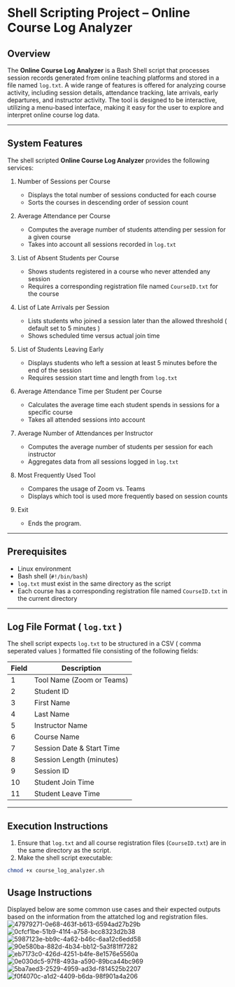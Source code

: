 # Shell Scripting Project – Online Course Log Analyzer

## Overview
The **Online Course Log Analyzer** is a Bash Shell script that processes session records generated from online teaching platforms and stored in a file named `log.txt`. A wide range of features is offered for analyzing course activity, including session details, attendance tracking, late arrivals, early departures, and instructor activity. The tool is designed to be interactive, utilizing a menu-based interface, making it easy for the user to explore and interpret online course log data.

---

## System Features
The shell scripted **Online Course Log Analyzer** provides the following services:

1. Number of Sessions per Course
      - Displays the total number of sessions conducted for each course
      - Sorts the courses in descending order of session count

2. Average Attendance per Course
      - Computes the average number of students attending per session for a given course
      - Takes into account all sessions recorded in `log.txt`

3. List of Absent Students per Course
      - Shows students registered in a course who never attended any session
      - Requires a corresponding registration file named `CourseID.txt` for the course 

4. List of Late Arrivals per Session
      - Lists students who joined a session later than the allowed threshold ( default set to 5 minutes )
      - Shows scheduled time versus actual join time

5. List of Students Leaving Early
      - Displays students who left a session at least 5 minutes before the end of the session 
      - Requires session start time and length from `log.txt`

6. Average Attendance Time per Student per Course
      - Calculates the average time each student spends in sessions for a specific course
      - Takes all attended sessions into account

7. Average Number of Attendances per Instructor
      - Computes the average number of students per session for each instructor
      - Aggregates data from all sessions logged in `log.txt`

8. Most Frequently Used Tool
      - Compares the usage of Zoom vs. Teams
      - Displays which tool is used more frequently based on session counts

9. Exit
      - Ends the program.

---

## Prerequisites
- Linux environment
- Bash shell (`#!/bin/bash`)
- `log.txt` must exist in the same directory as the script
- Each course has a corresponding registration file named `CourseID.txt` in the current directory

---

## Log File Format ( `log.txt` )
The shell script expects `log.txt` to be structured in a CSV ( comma seperated values ) formatted file consisting of the following fields:

| Field | Description |
|-------|-------------|
| 1     | Tool Name (Zoom or Teams) |
| 2     | Student ID |
| 3     | First Name |
| 4     | Last Name |
| 5     | Instructor Name |
| 6     | Course Name |
| 7     | Session Date & Start Time |
| 8     | Session Length (minutes) |
| 9     | Session ID |
| 10    | Student Join Time |
| 11    | Student Leave Time |

---

## Execution Instructions 

1. Ensure that `log.txt` and all course registration files (`CourseID.txt`) are in the same directory as the script.
2. Make the shell script executable:

```bash
chmod +x course_log_analyzer.sh
```


## Usage Instructions
Displayed below are some common use cases and their expected outputs based on the information from the attatched log and registration files.
![47979271-0e68-463f-b613-6594ad27b29b](https://github.com/user-attachments/assets/13c60e41-9590-4494-a1cf-c4b2deda1617)
![0cfcf1be-51b9-41f4-a758-bcc8323d2b38](https://github.com/user-attachments/assets/62d88fda-0588-41b7-b4c9-1e1f460bafef)
![5987123e-bb9c-4a62-b46c-6aa12c6edd58](https://github.com/user-attachments/assets/479da35b-6c2e-4c5b-8594-fbcfa43dbb99)
![90e580ba-882d-4b34-bb12-5a3f81ff7282](https://github.com/user-attachments/assets/828e76f9-12c8-4d09-b563-b2cb49c75bf1)
![eb7173c0-426d-4251-b4fe-8e1576e5560a](https://github.com/user-attachments/assets/341e0951-d987-4238-9e75-65c1eb20e79e)
![0e030dc5-97f8-493a-a590-89bca44bc969](https://github.com/user-attachments/assets/c5c9d455-46a4-49d1-be87-58e0ae43bf50)
![5ba7aed3-2529-4959-ad3d-f814525b2207](https://github.com/user-attachments/assets/c15e8c37-ba7a-4df4-95e0-71931b8f30f3)
![f0f4070c-a1d2-4409-b6da-98f901a4a206](https://github.com/user-attachments/assets/0fed54f5-77ad-43ec-96ae-26959022f7f5)

